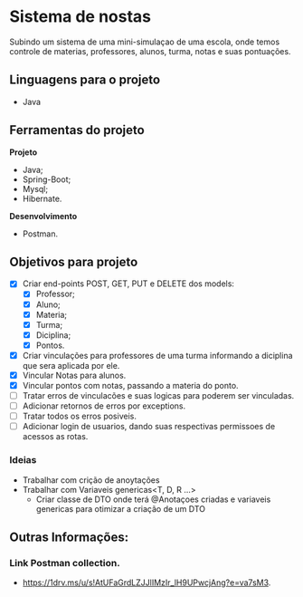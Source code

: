 # Sistema de nostas
Subindo um sistema de uma mini-simulaçao de uma escola,
onde temos controle de materias, professores, alunos, turma, notas e suas pontuações.

## Linguagens para o projeto
- Java

## Ferramentas do projeto
**Projeto**
- Java;
- Spring-Boot;
- Mysql;
- Hibernate.

**Desenvolvimento**
- Postman.

## Objetivos para projeto

- [x] Criar end-points POST, GET, PUT e DELETE dos models:
    - [x] Professor;
    - [x] Aluno;
    - [x] Materia;
    - [X] Turma; 
    - [x] Diciplina; 
    - [X] Pontos.
- [x] Criar vinculações para professores de uma turma informando a diciplina que sera aplicada por ele.
- [x] Vincular Notas para alunos.
- [x] Vincular pontos com notas, passando a materia do ponto.
- [ ] Tratar erros de vinculacões e suas logicas para poderem ser vinculadas.
- [ ] Adicionar retornos de erros por exceptions.
- [ ] Tratar todos os erros posiveis.
- [ ] Adicionar login de usuarios, dando suas respectivas permissoes de acessos as rotas.

### Ideias

- Trabalhar com crição de anoytações
- Trabalhar com Variaveis genericas<T, D, R ...>
  - Criar classe de DTO onde terá @Anotaçoes criadas e variaveis genericas para otimizar a criação de um DTO


## Outras Informações:
### Link Postman collection.
- https://1drv.ms/u/s!AtUFaGrdLZJJlIMzIr_lH9UPwcjAng?e=va7sM3.
